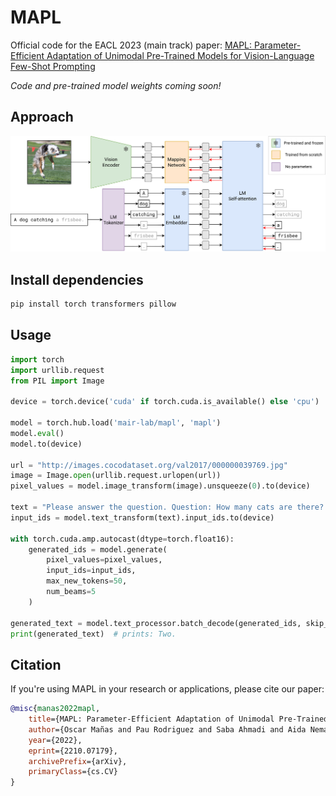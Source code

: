 # MAPL

Official code for the EACL 2023 (main track) paper: [MAPL: Parameter-Efficient Adaptation of Unimodal Pre-Trained Models for Vision-Language Few-Shot Prompting](https://arxiv.org/abs/2210.07179)

*Code and pre-trained model weights coming soon!*

## Approach

![MAPL](assets/mapl.png)

## Install dependencies

```bash
pip install torch transformers pillow
```

## Usage

```python
import torch
import urllib.request
from PIL import Image

device = torch.device('cuda' if torch.cuda.is_available() else 'cpu')

model = torch.hub.load('mair-lab/mapl', 'mapl')
model.eval()
model.to(device)

url = "http://images.cocodataset.org/val2017/000000039769.jpg"
image = Image.open(urllib.request.urlopen(url))
pixel_values = model.image_transform(image).unsqueeze(0).to(device)

text = "Please answer the question. Question: How many cats are there? Answer:"
input_ids = model.text_transform(text).input_ids.to(device)

with torch.cuda.amp.autocast(dtype=torch.float16):
    generated_ids = model.generate(
        pixel_values=pixel_values,
        input_ids=input_ids,
        max_new_tokens=50,
        num_beams=5
    )

generated_text = model.text_processor.batch_decode(generated_ids, skip_special_tokens=True)[0].strip()
print(generated_text)  # prints: Two.
```

## Citation
If you're using MAPL in your research or applications, please cite our paper:
```bibtex
@misc{manas2022mapl,
    title={MAPL: Parameter-Efficient Adaptation of Unimodal Pre-Trained Models for Vision-Language Few-Shot Prompting},
    author={Oscar Mañas and Pau Rodriguez and Saba Ahmadi and Aida Nematzadeh and Yash Goyal and Aishwarya Agrawal},
    year={2022},
    eprint={2210.07179},
    archivePrefix={arXiv},
    primaryClass={cs.CV}
}
```
